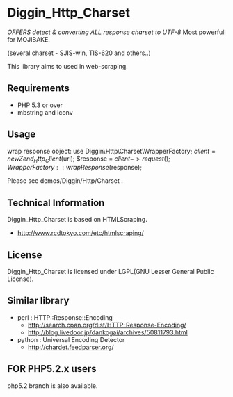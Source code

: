 Diggin_Http_Charset
============================

*OFFERS detect & converting ALL response charset to UTF-8*
Most powerfull for MOJIBAKE.

(several charset - SJIS-win, TIS-620 and others..)

This library aims to used in web-scraping.

Requirements
------------
  - PHP 5.3 or over
  - mbstring and iconv

Usage
-----
wrap response object:
    use Diggin\Http\Charset\WrapperFactory;
    $client = new Zend_Http_Client($url);
    $response = $client->request();
    WrapperFactory::wrapResponse($response);

Please see demos/Diggin/Http/Charset .

Technical Information
---------------------
Diggin_Http_Charset is based on HTMLScraping.

  - http://www.rcdtokyo.com/etc/htmlscraping/

License
-------
Diggin_Http_Charset is licensed under LGPL(GNU Lesser General Public License).

Similar library
--------------
- perl : HTTP::Response::Encoding
  - http://search.cpan.org/dist/HTTP-Response-Encoding/
  - http://blog.livedoor.jp/dankogai/archives/50811793.html
- python : Universal Encoding Detector
  - http://chardet.feedparser.org/

FOR PHP5.2.x users
----------------
php5.2 branch is also available.
